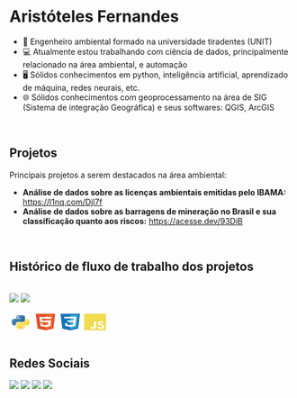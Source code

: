 # Aristóteles Fernandes

- 🏫 Engenheiro ambiental formado na universidade tiradentes (UNIT)
- 💻 Atualmente estou trabalhando com ciência de dados, principalmente relacionado na área ambiental, e automação
- 🖥️ Sólidos conhecimentos em python, inteligência artificial, aprendizado de máquina, redes neurais, etc.
- 🌐 Sólidos conhecimentos com geoprocessamento na área de SIG (Sistema de integração Geográfica) e seus softwares: QGIS, ArcGIS
<br/>

## Projetos
Principais projetos a serem destacados na área ambiental:

* **Análise de dados sobre as licenças ambientais emitidas pelo IBAMA:** https://l1nq.com/Djl7f
* **Análise de dados sobre as barragens de mineração no Brasil e sua classificação quanto aos riscos:** https://acesse.dev/93DiB
<br/>

## Histórico de fluxo de trabalho dos projetos 
<br/>
<div>
  <a href="https://github.com/fernandessfae/"></a>
  <img height="180em" src="https://github-readme-stats-git-masterrstaa-rickstaa.vercel.app/api?username=fernandessfae&&show_icons=true&theme=github_dark"/>
  <img height="180em" src="https://github-readme-stats-git-masterrstaa-rickstaa.vercel.app/api/top-langs/?username=fernandessfae&&layout=compact&theme=github_dark"/>
</div>

<div style="display: inline_block"><br/>
  <img align="center" alt="Fernandes-Python" height="30" width="40" src="https://raw.githubusercontent.com/devicons/devicon/master/icons/python/python-original.svg"/>
  <img align="center" alt="Fernandes-HTML" height="30" width="40" src="https://raw.githubusercontent.com/devicons/devicon/master/icons/html5/html5-original.svg">
  <img align="center" alt="Fernandes-CSS" height="30" width="40" src="https://raw.githubusercontent.com/devicons/devicon/master/icons/css3/css3-original.svg">
  <img align="center" alt="Fernandes-Js" height="30" width="40" src="https://raw.githubusercontent.com/devicons/devicon/master/icons/javascript/javascript-plain.svg">
</div>
<br/>

## Redes Sociais

<div>
  <a href="mailto:aristotelesfernandes11@gmail.com"><img src="https://img.shields.io/badge/Gmail-D14836?style=for-the-badge&logo=gmail&logoColor=white" target="_blank"></a>
  <a href="https://wa.me/5579998461797"><img src="https://img.shields.io/badge/WhatsApp-25D366?style=for-the-badge&logo=whatsapp&logoColor=white" target="_blank"/></a>
  <a href="https://www.linkedin.com/in/engafs" target="_blank"><img src="https://img.shields.io/badge/-LinkedIn-%230077B5?style=for-the-badge&logo=linkedin&logoColor=white" target="_blank"></a>
  <a href="https://medium.com/@aristotelesfernandes11"><img src="https://img.shields.io/badge/Medium-12100E?style=for-the-badge&logo=medium&logoColor=white" target="_blank"/></a>
</div>

